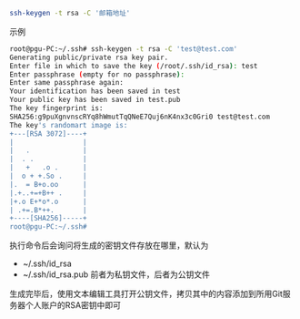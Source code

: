 ```bash
ssh-keygen -t rsa -C '邮箱地址'
```
示例
```bash
root@pgu-PC:~/.ssh# ssh-keygen -t rsa -C 'test@test.com'
Generating public/private rsa key pair.
Enter file in which to save the key (/root/.ssh/id_rsa): test
Enter passphrase (empty for no passphrase):
Enter same passphrase again:
Your identification has been saved in test
Your public key has been saved in test.pub
The key fingerprint is:
SHA256:g9puXgnvnscRYq8hWmutTqQNeE7Quj6nK4nx3c0Gri0 test@test.com
The key's randomart image is:
+---[RSA 3072]----+
|                 |
|   .             |
|  . .            |
|   +   .o .      |
|  o + +.So .     |
|.  = B+o.oo      |
|.+..+=+B++ .     |
|+.o E+*o*.o      |
| .+=.B*++.       |
+----[SHA256]-----+
root@pgu-PC:~/.ssh#
```
执行命令后会询问将生成的密钥文件存放在哪里，默认为
- ~/.ssh/id_rsa
- ~/.ssh/id_rsa.pub
前者为私钥文件，后者为公钥文件

生成完毕后，使用文本编辑工具打开公钥文件，拷贝其中的内容添加到所用Git服务器个人账户的RSA密钥中即可